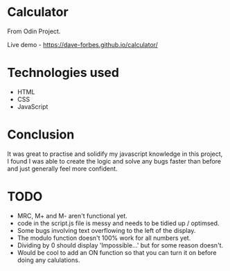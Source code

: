 # Calculator

From Odin Project.

Live demo - https://dave-forbes.github.io/calculator/

# Technologies used 

* HTML
* CSS
* JavaScript

# Conclusion

It was great to practise and solidify my javascript knowledge in this project, I found I was able to create the logic and solve any bugs faster than before and just generally feel more confident. 

# TODO 

* MRC, M+ and M- aren't functional yet.
* code in the script.js file is messy and needs to be tidied up / optimsed.
* Some bugs involving text overflowing to the left of the display.
* The modulo function doesn't 100% work for all numbers yet.
* Dividing by 0 should display 'Impossible...' but for some reason doesn't. 
* Would be cool to add an ON function so that you can turn it on before doing any calulations. 

